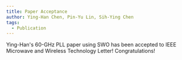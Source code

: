 ```yaml
---
title: Paper Acceptance
author: Ying-Han Chen, Pin-Yu Lin, Sih-Ying Chen
tags:
  - Publication
---
```


Ying-Han's 60-GHz PLL paper using SWO has been accepted to IEEE Microwave and Wireless Technology Letter! Congratulations!
